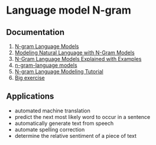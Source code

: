 # Language model N-gram
## Documentation
  1. [N-gram Language Models](https://web.stanford.edu/~jurafsky/slp3/3.pdf)
  2. [Modeling Natural Language with N-Gram Models](https://sookocheff.com/post/nlp/n-gram-modeling/)
  3. [N-Gram Language Models Explained with Examples](https://vitalflux.com/n-gram-language-models-explained-examples/)
  4. [ n-gram-language models](http://www.cis.hut.fi/Opinnot/T-61.281/Luennot08/luento08_9.pdf)
  5. [N-gram Language Modeling Tutorial](http://ssli.ee.washington.edu/WS07/notes/ngrams.pdf)
  6. [Big exercise](https://www.slideshare.net/kimdinhsonict/ngram-29611724)
## Applications
  * automated machine translation
  * predict the next most likely word to occur in a sentence
  * automatically generate text from speech
  * automate spelling correction
  * determine the relative sentiment of a piece of text
